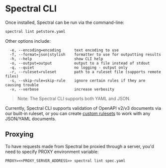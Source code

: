 # Spectral CLI

Once installed, Spectral can be run via the command-line:

```bash
spectral lint petstore.yaml
```

Other options include:

``` text
  -e, --encoding=encoding      text encoding to use
  -f, --format=json|stylish    formatter to use for outputting results
  -h, --help                   show CLI help
  -o, --output=output          output to a file instead of stdout
  -q, --quiet                  no logging - output only
  -r, --ruleset=ruleset        path to a ruleset file (supports remote files)
  -s, --skip-rule=skip-rule    ignore certain rules if they are causing trouble
  -v, --verbose                increase verbosity
```

> Note: The Spectral CLI supports both YAML and JSON.

Currently, Spectral CLI supports validation of OpenAPI v2/v3 documents via our built-in ruleset, or you can create [custom rulesets](../getting-started/rulesets.md) to work with any JSON/YAML documents.

## Proxying

To have requests made from Spectral be proxied through a server, you'd need to specify PROXY environment variable:

`PROXY=<<PROXY_SERVER_ADDRESS>> spectral lint spec.yaml`
